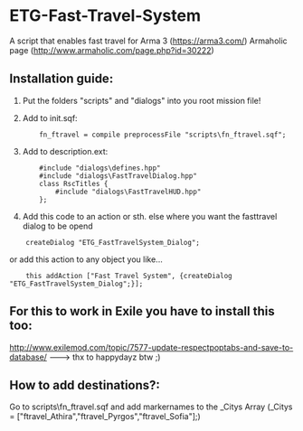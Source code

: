 # ETG-Fast-Travel-System
A script that enables fast travel for Arma 3 (https://arma3.com/) Armaholic page (http://www.armaholic.com/page.php?id=30222)


## Installation guide:

1. Put the folders "scripts" and "dialogs" into you root mission file!

2. Add to init.sqf:
	```
		fn_ftravel = compile preprocessFile "scripts\fn_ftravel.sqf";
	```
3. Add to description.ext:

	```
		#include "dialogs\defines.hpp"
		#include "dialogs\FastTravelDialog.hpp"
		class RscTitles {
			#include "dialogs\FastTravelHUD.hpp"
		};
	```

4. Add this code to an action or sth. else where you want the fasttravel dialog to be opend
```
	createDialog "ETG_FastTravelSystem_Dialog";
```
or add this action to any object you like...
```
	this addAction ["Fast Travel System", {createDialog "ETG_FastTravelSystem_Dialog";}];
```

## For this to work in Exile you have to install this too:

http://www.exilemod.com/topic/7577-update-respectpoptabs-and-save-to-database/
---> thx to happydayz btw ;)

## How to add destinations?:

Go to scripts\fn_ftravel.sqf and add markernames to the _Citys Array
(_Citys = ["ftravel_Athira","ftravel_Pyrgos","ftravel_Sofia"];)
